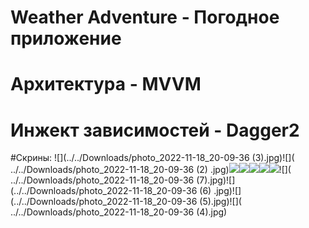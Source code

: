 # Weather Adventure - Погодное приложение

# Архитектура - MVVM

# Инжект зависимостей - Dagger2

#Скрины:
![](../../Downloads/photo_2022-11-18_20-09-36 (3).jpg)![](
../../Downloads/photo_2022-11-18_20-09-36 (2)
.jpg)![](../../Downloads/photo_2022-11-18_20-09-36.jpg)![](../../Downloads/photo_2022-11-18_20-09-35.jpg)![](../../Downloads/photo_2022-11-18_20-04-53.jpg)![](../../Downloads/photo_2022-11-18_20-11-15.jpg)![](../../Downloads/photo_2022-11-18_20-10-40.jpg)![](
../../Downloads/photo_2022-11-18_20-09-36 (7).jpg)![](../../Downloads/photo_2022-11-18_20-09-36 (6)
.jpg)![](../../Downloads/photo_2022-11-18_20-09-36 (5).jpg)![](
../../Downloads/photo_2022-11-18_20-09-36 (4).jpg)